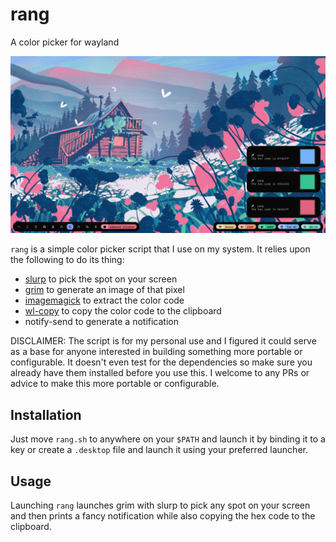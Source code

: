 # rang

A color picker for wayland

<p align="center">
  <img src="screenshot.png">
</p>

`rang` is a simple color picker script that I use on my system. It relies upon the following to do its thing:
- [slurp](https://github.com/emersion/slurp) to pick the spot on your screen
- [grim](https://github.com/emersion/grim) to generate an image of that pixel
- [imagemagick](https://imagemagick.org/index.php) to extract the color code
- [wl-copy](https://github.com/bugaevc/wl-clipboard) to copy the color code to the clipboard
- notify-send to generate a notification

DISCLAIMER: The script is for my personal use and I figured it could serve as a base for anyone interested in building something more portable or configurable. It doesn't even test for the dependencies so make sure you already have them installed before you use this. I welcome to any PRs or advice to make this more portable or configurable.

## Installation
Just move `rang.sh` to anywhere on your `$PATH` and launch it by binding it to a key or create a `.desktop` file and launch it using your preferred launcher.

## Usage
Launching `rang` launches grim with slurp to pick any spot on your screen and then prints a fancy notification while also copying the hex code to the clipboard.


